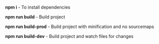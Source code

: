 **npm i** - To install dependencies

**npm run build** - Build project

**npm run build-prod** - Build project with minification and no sourcemaps

**npm run build-dev** - Build project and watch files for changes
